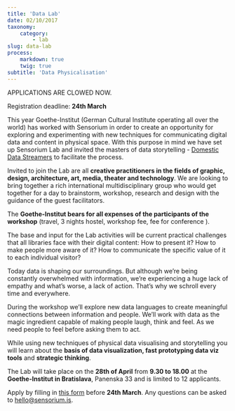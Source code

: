 ```yaml
---
title: 'Data Lab'
date: 02/10/2017
taxonomy:
    category:
        - lab
slug: data-lab
process:
    markdown: true
    twig: true
subtitle: 'Data Physicalisation'
---
```


APPLICATIONS ARE CLOWED NOW.

Registration deadline: **24th March**

This year Goethe-Institut (German Cultural Institute operating all over the world)  has worked with Sensorium in order to create an opportunity for exploring and experimenting with new techniques for communicating digital data and content in physical space. With this purpose in mind we have set up Sensorium Lab and invited the masters of data storytelling - [Domestic Data Streamers](domesticstreamers.com) to facilitate the process. 

Invited to join the Lab are all **creative practitioners in the fields of graphic, design, architecture, art, media, theater and technology**. We are looking to bring together a rich international multidisciplinary group who would get together for a day to brainstorm, workshop, research and design with the guidance of the guest facilitators.

The **Goethe-Institut bears for all expenses of the participants of the workshop** (travel, 3 nights hostel, workshop fee, fee for conference ).

The base and input for the Lab activities will be current practical challenges that all libraries face with their digital content: How to present it? How to make people more aware of it?
How to communicate the specific value of it to each individual visitor?

Today data is shaping our surroundings. But although we’re being constantly overwhelmed with information, we’re experiencing a huge lack of empathy and what’s worse, a lack of action. That’s why we schroll every time and everywhere. 

During the workshop we’ll explore new data languages to create meaningful connections between information and people. We’ll work with data as the magic ingredient capable of making people laugh, think and feel. As we need people to feel before asking them to act.

While using new techniques of physical data visualising and storytelling you will learn about the **basis of data visualization, fast prototyping data viz tools** and **strategic thinking**.


The Lab will take place on the **28th of April** from **9.30 to 18.00** at the **Goethe-Institut in Bratislava**, Panenska 33 and is limited to 12 applicants. 

Apply by filling in [this form](https://goo.gl/forms/RVLXywVzEtTGQlcQ2) before **24th March**. Any questions can be asked to <a href="mailto:{{'hello@unfold.is'|safe_email}}">hello@sensorium.is</a>.


